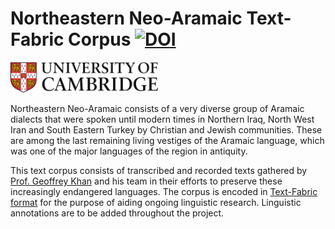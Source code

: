 # Northeastern Neo-Aramaic Text-Fabric Corpus [![DOI](https://zenodo.org/badge/178829734.svg)](https://zenodo.org/badge/latestdoi/178829734)

<a href="https://www.ames.cam.ac.uk"><img src="docs/images/CambridgeU_color.jpg" width="236" height="49"></a>

Northeastern Neo-Aramaic consists of a very diverse group of Aramaic dialects that were spoken until modern times in Northern Iraq, North West Iran and South Eastern Turkey by Christian and Jewish communities. These are among the last remaining living vestiges of the Aramaic language, which was one of the major languages of the region in antiquity.

This text corpus consists of transcribed and recorded texts gathered by [Prof. Geoffrey Khan](https://www.ames.cam.ac.uk/people/professor-geoffrey-khan) and his team in their efforts to preserve these increasingly endangered languages. The corpus is encoded in [Text-Fabric format](http://github.com/annotation/text-fabric) for the purpose of aiding ongoing linguistic research. Linguistic annotations are to be added throughout the project.
